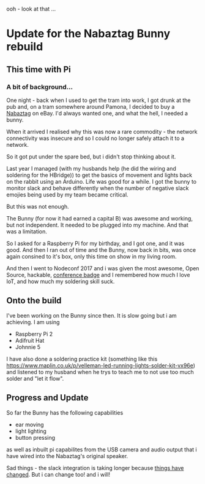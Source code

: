 ooh - look at that ...

# Update for the Nabaztag Bunny rebuild
## This time with Pi

### A bit of background...

One night - back when I used to get the tram into work, I got drunk at the pub and, on a tram somewhere around Pamona, I decided to buy a <a href="https://en.wikipedia.org/wiki/Nabaztag">Nabaztag</a> on eBay.  I'd always wanted one, and what the hell, I needed a bunny.

When it arrived I realised why this was now a rare commodity - the network connectivity was insecure and so I could no longer safely attach it to a network.

So it got put under the spare bed, but i didn't stop thinking about it.

Last year I managed (with my husbands help (he did the wiring and soldering for the HBridge)) to get the basics of movement and lights back on the rabbit using an Arduino.
Life was good for a while.  I got the bunny to monitor slack and behave differently when the number of negative slack emojies being used by my team became critical.

But this was not enough.

The Bunny (for now it had earned a capital B) was awesome and working, but not independent.  It needed to be plugged into my machine. And that was a limitation.

So I asked for a Raspberry Pi for my birthday, and I got one, and it was good.  And then I ran out of time and the Bunny, now back in bits, was once again consined to it's box, only this time on show in my living room.

And then I went to Nodeconf 2017 and i was given the most awesome, Open Source, hackable, <a href="https://www.nearform.com/blog/say-hello-to-the-nodeconf-eu-hackable-badge/">conference badge</a> and I remembered how much I love IoT, and how much my soldering skill suck.

## Onto the build

I've been working on the Bunny since then.  It is slow going but i am achieving.  I am using
* Raspberry Pi 2
* Adifruit Hat
* Johnnie 5

I have also done a soldering practice kit (something like this https://www.maplin.co.uk/p/velleman-led-running-lights-solder-kit-vx96e) and listened to my husband when he trys to teach me to not use too much solder and "let it flow".

## Progress and Update

So far the Bunny has the following capabilities
- ear moving
- light lighting
- button pressing

as well as inbuilt pi capabilites from the USB camera and audio output that i have wired into the Nabaztag's original speaker.

Sad things - the slack integration is taking longer because <a href= "api.slack.com/custom-integrations/legacy-tokens">things have changed</a>. But i can change too!  and i will!

 
